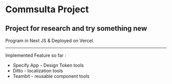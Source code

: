 # Commsulta Project

## Project for research and try something new

Program in Next JS & Deployed on Vercel.

<hr />
Implemented Feature so far :
<ul>
<li>Specify App - Design Token tools</li>
<li>Ditto - localization tools</li>
<li>Teambit - reusable component tools</li>
</ul>
